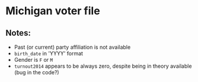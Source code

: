 # Michigan voter file

## Notes:

- Past (or current) party affiliation is not available
- `birth_date` in 'YYYY' format
- Gender is `F` or `M`
- `turnout2014` appears to be always zero, despite being in theory available (bug in the code?)